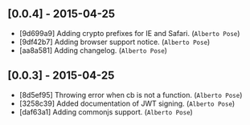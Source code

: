 ## [0.0.4] - 2015-04-25
- [9d699a9] Adding crypto prefixes for IE and Safari. (`Alberto Pose`)
- [9df42b7] Adding browser support notice. (`Alberto Pose`)
- [aa8a581] Adding changelog. (`Alberto Pose`)

## [0.0.3] - 2015-04-25
- [8d5ef95] Throwing error when cb is not a function. (`Alberto Pose`)
- [3258c39] Added documentation of JWT signing. (`Alberto Pose`)
- [daf63a1] Adding commonjs support. (`Alberto Pose`)
